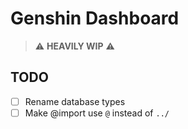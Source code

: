 # Genshin Dashboard

> ⚠️ **HEAVILY WIP** ⚠️

## TODO

* [ ] Rename database types
* [ ] Make @import use `@` instead of `../`